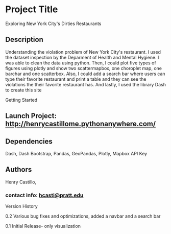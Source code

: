 # Project Title

Exploring New York City's Dirties Restaurants

## Description

Understanding the violation problem of New York City's restaurant. I used the dataset inspection by the Deparment of Health and Mental Hygiene. I was able to clean the data using python. Then, I could plot five types of figures using plotly and show two scattermapbox, one choroplet map, one barchar and one scatterbox. Also, I could add a search bar where users can type their favorite restaurant and print a table and they can see the violations the their favorite restaurant has. And lastly, I used the library Dash to create this site

Getting Started

## Launch Project: http://henrycastillome.pythonanywhere.com/

## Dependencies

Dash, Dash Bootstrap, Pandas, GeoPandas, Plotly, Mapbox API Key


## Authors

Henry Castillo,
### contact info: hcasti@pratt.edu

Version History

0.2
Various bug fixes and optimizations,
added a navbar and a search bar

0.1
Initial Release- only visualization 



